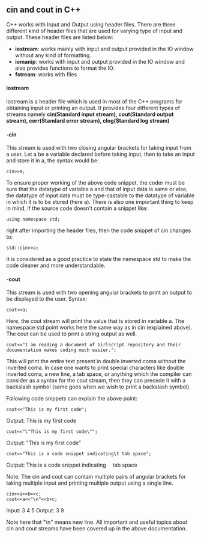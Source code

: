 ## cin and cout in C++

C++ works with Input and Output using header files. There are three different kind of header files that are used for varying type of input and output. These header files are listed below:
- **iostream**: works mainly with input and output provided in the IO window without any kind of formatting.
- **iomanip**: works with input and output provided in the IO window and also provides functions to format the IO.
- **fstream**: works with files

#### iostream

iostream is a header file which is used in most of the C++ programs for obtaining input or printing an output. It provides four different types of streams namely **cin(Standard input stream), cout(Standard output stream), cerr(Standard error stream), clog(Standard log stream)**

#### -cin
This stream is used with two closing angular brackets for taking input from a user.
Let a be a variable declared before taking input, then to take an input and store it in a, the syntax would be:
```
cin>>a;
```
To ensure proper working of the above code snippet, the coder must be sure that the datatype of variable a and that of input data is same or else, the datatype of input data must be type-castable to the datatype of variable in which it is to be stored (here a).
There is also one important thing to keep in mind, if the source code doesn't contain a snippet like:
```
using namespace std;
```
right after importing the header files, then the code snippet of cin changes to:
```
std::cin>>a;
```
It is considered as a good practice to state the namespace std to make the code cleaner and more understandable.

#### -cout
This stream is used with two opening angular brackets to print an output to be displayed to the user. Syntax:
```
cout<<a;
```
Here, the cout stream will print the value that is stored in variable a. The namespace std point works here the same way as in cin (explained above). The cout can be used to print a string output as well.
```
cout<<"I am reading a document of Girlscript repository and their documentation makes coding much easier.";
```
This will print the entire text present in double inverted coma without the inverted coma.
In case one wants to print special characters like double inverted coma, a new line, a tab space, or anything which the compiler can consider as a syntax for the cout stream, then they can precede it with a backslash symbol (same goes when we wish to print a backslash symbol).

Following code snippets can explain the above point:

```
cout<<"This is my first code";
```
Output: This is my first code
```
cout<<"\"This is my first code\"";
```
Output: "This is my first code"
```
cout<<"This is a code snippet indicating\t tab space";
```
Output: This is a code snippet indicating&emsp; tab space

Note: The cin and cout can contain multiple pairs of angular brackets for taking multiple input and printing multiple output using a single line.

```
cin>>a>>b>>c;
cout<<a<<"\n"<<b+c;
```
Input:
3 4 5
Output:
3
9

Note here that "\n" means new line.
All important and useful topics about cin and cout streams have been covered up in the above documentation.
